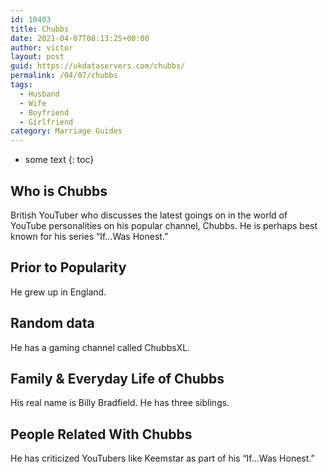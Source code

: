 ```yaml
---
id: 10403
title: Chubbs
date: 2021-04-07T08:13:25+00:00
author: victor
layout: post
guid: https://ukdataservers.com/chubbs/
permalink: /04/07/chubbs
tags:
  - Husband
  - Wife
  - Boyfriend
  - Girlfriend
category: Marriage Guides
---
```


* some text
{: toc}


## Who is Chubbs



British YouTuber who discusses the latest goings on in the world of YouTube personalities on his popular channel, Chubbs. He is perhaps best known for his series &#8220;If&#8230;Was Honest.&#8221;

                
                
                
## Prior to Popularity



He grew up in England.

                
                
                
## Random data



He has a gaming channel called ChubbsXL.

                
                
                
## Family & Everyday Life of Chubbs



His real name is Billy Bradfield. He has three siblings.

                
                
                
## People Related With Chubbs



He has criticized YouTubers like Keemstar as part of his &#8220;If&#8230;Was Honest.&#8221;

                
              
            
          
          
          